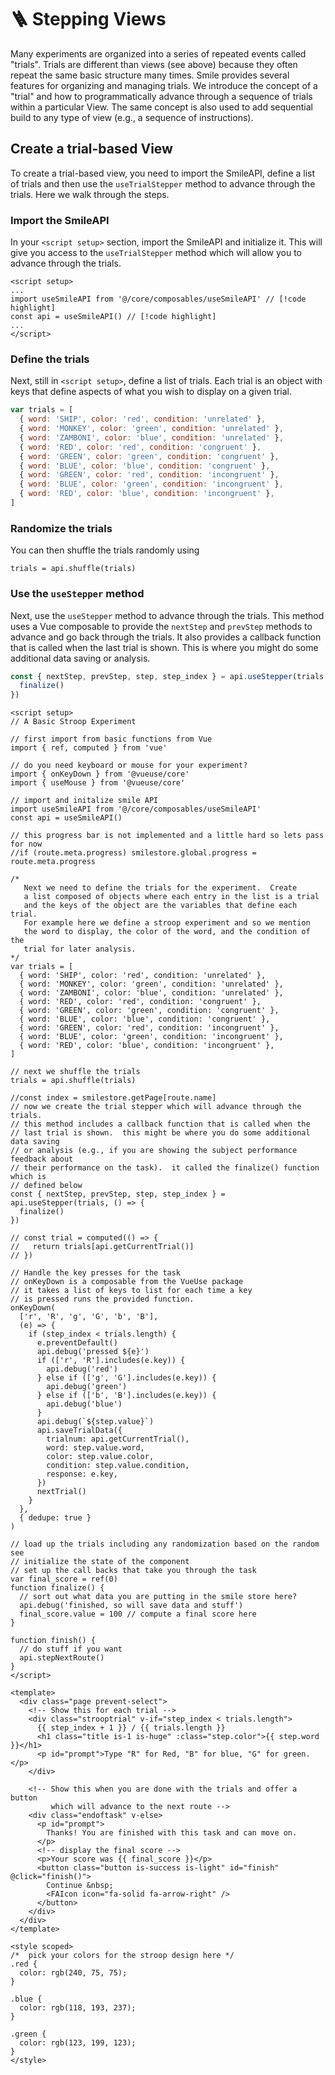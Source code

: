 # :ladder: Stepping Views

Many experiments are organized into a series of repeated events called "trials".
Trials are different than views (see above) because they often repeat the same
basic structure many times. Smile provides several features for organizing and
managing trials. We introduce the concept of a "trial" and how to
programmatically advance through a sequence of trials within a particular View.
The same concept is also used to add sequential build to any type of view (e.g.,
a sequence of instructions).

## Create a trial-based View

To create a trial-based view, you need to import the SmileAPI, define a list of
trials and then use the `useTrialStepper` method to advance through the trials.
Here we walk through the steps.

### Import the SmileAPI

In your `<script setup>` section, import the SmileAPI and initialize it. This
will give you access to the `useTrialStepper` method which will allow you to
advance through the trials.

```vue
<script setup>
...
import useSmileAPI from '@/core/composables/useSmileAPI' // [!code highlight]
const api = useSmileAPI() // [!code highlight]
...
</script>
```

### Define the trials

Next, still in `<script setup>`, define a list of trials. Each trial is an
object with keys that define aspects of what you wish to display on a given
trial.

```js
var trials = [
  { word: 'SHIP', color: 'red', condition: 'unrelated' },
  { word: 'MONKEY', color: 'green', condition: 'unrelated' },
  { word: 'ZAMBONI', color: 'blue', condition: 'unrelated' },
  { word: 'RED', color: 'red', condition: 'congruent' },
  { word: 'GREEN', color: 'green', condition: 'congruent' },
  { word: 'BLUE', color: 'blue', condition: 'congruent' },
  { word: 'GREEN', color: 'red', condition: 'incongruent' },
  { word: 'BLUE', color: 'green', condition: 'incongruent' },
  { word: 'RED', color: 'blue', condition: 'incongruent' },
]
```

### Randomize the trials

You can then shuffle the trials randomly using

```vue
trials = api.shuffle(trials)
```

### Use the `useStepper` method

Next, use the `useStepper` method to advance through the trials. This method
uses a Vue composable to provide the `nextStep` and `prevStep` methods to
advance and go back through the trials. It also provides a callback function
that is called when the last trial is shown. This is where you might do some
additional data saving or analysis.

```js
const { nextStep, prevStep, step, step_index } = api.useStepper(trials, () => {
  finalize()
})
```

```vue
<script setup>
// A Basic Stroop Experiment

// first import from basic functions from Vue
import { ref, computed } from 'vue'

// do you need keyboard or mouse for your experiment?
import { onKeyDown } from '@vueuse/core'
import { useMouse } from '@vueuse/core'

// import and initalize smile API
import useSmileAPI from '@/core/composables/useSmileAPI'
const api = useSmileAPI()

// this progress bar is not implemented and a little hard so lets pass for now
//if (route.meta.progress) smilestore.global.progress = route.meta.progress

/*
   Next we need to define the trials for the experiment.  Create
   a list composed of objects where each entry in the list is a trial
   and the keys of the object are the variables that define each trial.
   For example here we define a stroop experiment and so we mention
   the word to display, the color of the word, and the condition of the
   trial for later analysis.
*/
var trials = [
  { word: 'SHIP', color: 'red', condition: 'unrelated' },
  { word: 'MONKEY', color: 'green', condition: 'unrelated' },
  { word: 'ZAMBONI', color: 'blue', condition: 'unrelated' },
  { word: 'RED', color: 'red', condition: 'congruent' },
  { word: 'GREEN', color: 'green', condition: 'congruent' },
  { word: 'BLUE', color: 'blue', condition: 'congruent' },
  { word: 'GREEN', color: 'red', condition: 'incongruent' },
  { word: 'BLUE', color: 'green', condition: 'incongruent' },
  { word: 'RED', color: 'blue', condition: 'incongruent' },
]

// next we shuffle the trials
trials = api.shuffle(trials)

//const index = smilestore.getPage[route.name]
// now we create the trial stepper which will advance through the trials.
// this method includes a callback function that is called when the
// last trial is shown.  this might be where you do some additional data saving
// or analysis (e.g., if you are showing the subject performance feedback about
// their performance on the task).  it called the finalize() function which is
// defined below
const { nextStep, prevStep, step, step_index } = api.useStepper(trials, () => {
  finalize()
})

// const trial = computed(() => {
//   return trials[api.getCurrentTrial()]
// })

// Handle the key presses for the task
// onKeyDown is a composable from the VueUse package
// it takes a list of keys to list for each time a key
// is pressed runs the provided function.
onKeyDown(
  ['r', 'R', 'g', 'G', 'b', 'B'],
  (e) => {
    if (step_index < trials.length) {
      e.preventDefault()
      api.debug('pressed ${e}')
      if (['r', 'R'].includes(e.key)) {
        api.debug('red')
      } else if (['g', 'G'].includes(e.key)) {
        api.debug('green')
      } else if (['b', 'B'].includes(e.key)) {
        api.debug('blue')
      }
      api.debug(`${step.value}`)
      api.saveTrialData({
        trialnum: api.getCurrentTrial(),
        word: step.value.word,
        color: step.value.color,
        condition: step.value.condition,
        response: e.key,
      })
      nextTrial()
    }
  },
  { dedupe: true }
)

// load up the trials including any randomization based on the random see
// initialize the state of the component
// set up the call backs that take you through the task
var final_score = ref(0)
function finalize() {
  // sort out what data you are putting in the smile store here?
  api.debug('finished, so will save data and stuff')
  final_score.value = 100 // compute a final score here
}

function finish() {
  // do stuff if you want
  api.stepNextRoute()
}
</script>

<template>
  <div class="page prevent-select">
    <!-- Show this for each trial -->
    <div class="strooptrial" v-if="step_index < trials.length">
      {{ step_index + 1 }} / {{ trials.length }}
      <h1 class="title is-1 is-huge" :class="step.color">{{ step.word }}</h1>
      <p id="prompt">Type "R" for Red, "B" for blue, "G" for green.</p>
    </div>

    <!-- Show this when you are done with the trials and offer a button
         which will advance to the next route -->
    <div class="endoftask" v-else>
      <p id="prompt">
        Thanks! You are finished with this task and can move on.
      </p>
      <!-- display the final score -->
      <p>Your score was {{ final_score }}</p>
      <button class="button is-success is-light" id="finish" @click="finish()">
        Continue &nbsp;
        <FAIcon icon="fa-solid fa-arrow-right" />
      </button>
    </div>
  </div>
</template>

<style scoped>
/*  pick your colors for the stroop design here */
.red {
  color: rgb(240, 75, 75);
}

.blue {
  color: rgb(118, 193, 237);
}

.green {
  color: rgb(123, 199, 123);
}
</style>
```
